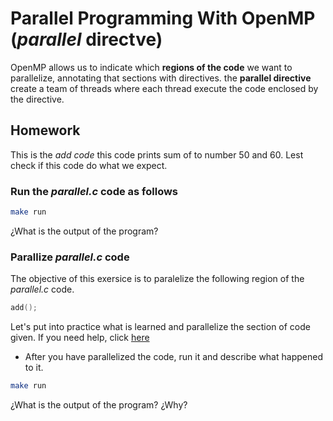 # Parallel Programming With OpenMP (*parallel* directve)

OpenMP allows us to indicate which **regions of the code** we want to parallelize, annotating that sections with directives. the **parallel directive** create a team of threads where each thread execute the code enclosed by the directive.

## Homework

This is the *add code* this code prints sum of to number 50 and 60. Lest check if this code do what we expect.

### Run the *parallel.c* code as follows

```bash
make run 
```
¿What is the output of the program?

### Parallize *parallel.c* code

The objective of this exersice is to paralelize the following region of the *parallel.c* code.

```c
add();
```
Let's put into practice what is learned and parallelize the section of code given. If you need help, click [here](https://github.com/DonAurelio/Parallel-Programming/tree/master/2.OpenMP/parallel_directive)

* After you have parallelized the code, run it and describe what happened to it.

```bash
make run 
```

¿What is the output of the program? ¿Why?